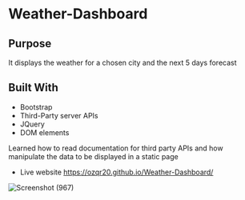 # Weather-Dashboard

## Purpose
It displays the weather for a chosen city and the next 5 days forecast

## Built With
* Bootstrap
* Third-Party server APIs
* JQuery
* DOM elements 

Learned how to read documentation for third party APIs and how manipulate the data to be displayed in a static page 

* Live website https://ozqr20.github.io/Weather-Dashboard/


![Screenshot (967)](https://user-images.githubusercontent.com/53874145/180363691-ed36aeb6-5772-41ff-a8f2-143e32fcf1e2.png)
